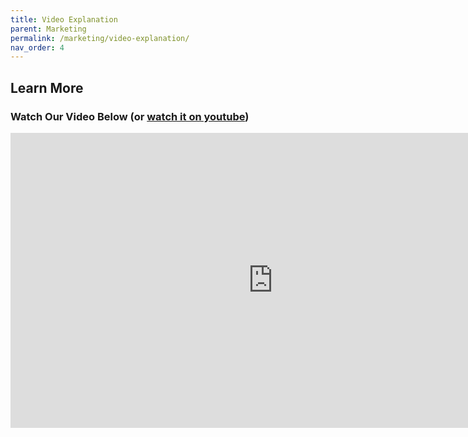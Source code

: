 ```yaml
---
title: Video Explanation
parent: Marketing
permalink: /marketing/video-explanation/
nav_order: 4
---
```


## Learn More  
### Watch Our Video Below (or [watch it on youtube](https://youtu.be/NqAvBgJ2wH4))

<div style="align-content:center;"><iframe width="840" height="472" src="https://www.youtube.com/embed/NqAvBgJ2wH4" title="YouTube video player" frameborder="0" allow="accelerometer; autoplay; clipboard-write; encrypted-media; gyroscope; picture-in-picture; web-share" allowfullscreen></iframe></div>


